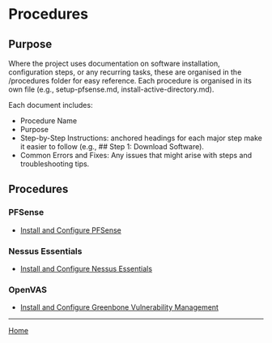 # Procedures

## Purpose
Where the project uses documentation on software installation, configuration steps, or any recurring tasks, these are organised in the /procedures folder for easy reference. Each procedure is organised in its own file (e.g., setup-pfsense.md, install-active-directory.md).  

Each document includes:
- Procedure Name
- Purpose
- Step-by-Step Instructions: anchored headings for each major step make it easier to follow (e.g., ## Step 1: Download Software).
- Common Errors and Fixes: Any issues that might arise with steps and troubleshooting tips.

## Procedures

### PFSense
- [Install and Configure PFSense](proc-pfsense.md)

### Nessus Essentials
- [Install and Configure Nessus Essentials](proc-nessus.md)

### OpenVAS
- [Install and Configure Greenbone Vulnerability Management](proc-openvas.md)

***  
[Home](../README.md)
